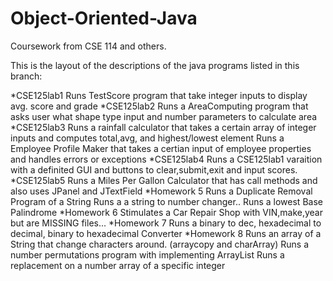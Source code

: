 # Object-Oriented-Java
Coursework from CSE 114 and others.

This is the layout of the descriptions of the java programs listed in this branch:

*CSE125lab1 Runs TestScore program that take integer inputs to display avg. score and grade 
*CSE125lab2 Runs a AreaComputing program that asks user what shape type input and number parameters to calculate area
*CSE125lab3 Runs a rainfall calculator that takes a certain array of integer inputs and computes total,avg, and highest/lowest element
           Runs a Employee Profile Maker that takes a certian input of employee properties and handles errors or exceptions
*CSE125lab4 Runs a CSE125lab1 varaition with a definited GUI and buttons to clear,submit,exit and input scores.
*CSE125lab5 Runs a Miles Per Gallon Calculator that has call methods and also uses JPanel and JTextField
*Homework 5 Runs a Duplicate Removal Program of a String
           Runs a a string to number changer..
           Runs a lowest Base Palindrome
*Homework 6 Stimulates a Car Repair Shop with VIN,make,year but are MISSING files...
*Homework 7 Runs a binary to dec, hexadecimal to decimal, binary to hexadecimal Converter
*Homework 8 Runs an array of a String that change characters around. (arraycopy and charArray)
           Runs a number permutations program with implementing ArrayList
           Runs a replacement on a number array of a specific integer

